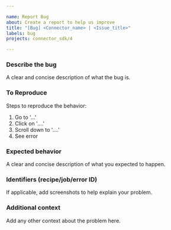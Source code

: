 ```yaml
---

name: Report Bug
about: Create a report to help us improve
title: "[Bug] <Connector_name> | <Issue_title>"
labels: bug
projects: connector_sdk/4

---
```


### Describe the bug
A clear and concise description of what the bug is.

### To Reproduce
Steps to reproduce the behavior:
1. Go to '...'
2. Click on '....'
3. Scroll down to '....'
4. See error

### Expected behavior
A clear and concise description of what you expected to happen.


### Identifiers (recipe/job/error ID)
If applicable, add screenshots to help explain your problem.


### Additional context
Add any other context about the problem here.
